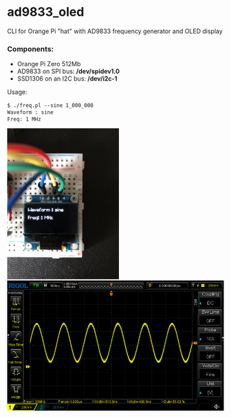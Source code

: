 # ad9833_oled
CLI for Orange Pi "hat" with AD9833 frequency generator and OLED display

### Components:

* Orange Pi Zero 512Mb
* AD9833 on SPI bus: **/dev/spidev1.0**
* SSD1306 on an I2C bus: **/dev/i2c-1**

Usage:
```
$ ./freq.pl --sine 1_000_000
Waveform : sine
Freq: 1 MHz
```
<img src="https://github.com/iboguslavsky/ad9833_oled/blob/master/ssd1306.jpg" width="260">&nbsp;<img src="https://github.com/iboguslavsky/ad9833_oled/blob/master/sine_1MHz.png"  width="582">
